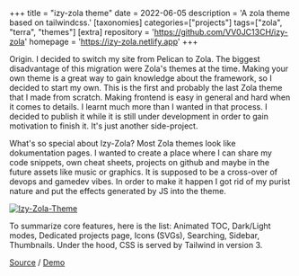 +++
title = "izy-zola theme"
date = 2022-06-05
description = 'A zola theme based on tailwindcss.'
[taxonomies]
categories=["projects"]
tags=["zola", "terra", "themes"]
[extra]
repository = 'https://github.com/VV0JC13CH/izy-zola'
homepage = 'https://izy-zola.netlify.app'
+++

Origin. I decided to switch my site from Pelican to Zola. The biggest disadvantage of this migration were Zola's themes at the time. Making your own theme is a great way to gain knowledge about the framework, so I decided to start my own. This is the first and probably the last Zola theme that I made from scratch. Making frontend is easy in general and hard when it comes to details. I learnt much more than I wanted in that process. I decided to publish it while it is still under development in order to gain motivation to finish it. It's just another side-project.

What's so special about Izy-Zola? Most Zola themes look like dokumentation pages. I wanted to create a place where I can share my code snippets, own cheat sheets, projects on github and maybe in the future assets like music or graphics. It is supposed to be a cross-over of devops and gamedev vibes. In order to make it happen I got rid of my purist nature and put the effects generated by JS into the theme.

[![Izy-Zola-Theme](izy_zola.png)](https://github.com/VV0JC13CH/izy-zola)

To summarize core features, here is the list: Animated TOC, Dark/Light modes, Dedicated projects page, Icons (SVGs), Searching, Sidebar, Thumbnails. Under the hood, CSS is served by Tailwind in version 3.

[Source](https://github.com/VV0JC13CH/izy-zola) / [Demo](https://izy-zola.netlify.app/)

